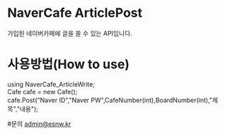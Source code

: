 # NaverCafe ArticlePost
가입된 네이버카페에 글을 쓸 수 있는 API입니다.

# 사용방법(How to use)
using NaverCafe_ArticleWrite;<br>
Cafe cafe = new Cafe();</br>
cafe.Post("Naver ID","Naver PW",CafeNumber(int),BoardNumber(int),"제목","내용");</br>

#문의
admin@esnw.kr
